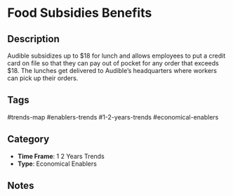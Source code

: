 # Food Subsidies Benefits

## Description
Audible subsidizes up to $18 for lunch and allows employees to put a credit card on file so that they can pay out of pocket for any order that exceeds $18. The lunches get delivered to Audible’s headquarters where workers can pick up their orders.

## Tags
#trends-map #enablers-trends #1-2-years-trends #economical-enablers

## Category
- **Time Frame**: 1 2 Years Trends
- **Type**: Economical Enablers

## Notes
<!-- Add your notes here -->
